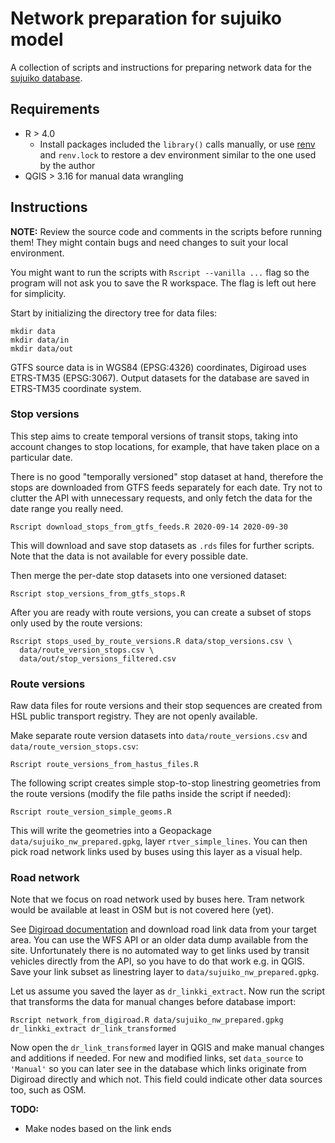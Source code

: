 # Network preparation for sujuiko model

A collection of scripts and instructions for preparing network data for the [sujuiko database](https://github.com/datarttu/sujuikoDB).

## Requirements

- R > 4.0
  - Install packages included the `library()` calls manually, or use [renv](https://rstudio.github.io/renv/articles/renv.html) and `renv.lock` to restore a dev environment similar to the one used by the author
- QGIS > 3.16 for manual data wrangling

## Instructions

**NOTE:** Review the source code and comments in the scripts before running them!
They might contain bugs and need changes to suit your local environment.

You might want to run the scripts with `Rscript --vanilla ...` flag so the program will not ask you to save the R workspace.
The flag is left out here for simplicity.

Start by initializing the directory tree for data files:

```
mkdir data
mkdir data/in
mkdir data/out
```

GTFS source data is in WGS84 (EPSG:4326) coordinates, Digiroad uses ETRS-TM35 (EPSG:3067).
Output datasets for the database are saved in ETRS-TM35 coordinate system.

### Stop versions

This step aims to create temporal versions of transit stops, taking into account changes to stop locations, for example, that have taken place on a particular date.

There is no good "temporally versioned" stop dataset at hand, therefore the stops are downloaded from GTFS feeds separately for each date.
Try not to clutter the API with unnecessary requests, and only fetch the data for the date range you really need.

```
Rscript download_stops_from_gtfs_feeds.R 2020-09-14 2020-09-30
```

This will download and save stop datasets as `.rds` files for further scripts.
Note that the data is not available for every possible date.

Then merge the per-date stop datasets into one versioned dataset:

```
Rscript stop_versions_from_gtfs_stops.R
```

After you are ready with route versions, you can create a subset of stops only used by the route versions:

```
Rscript stops_used_by_route_versions.R data/stop_versions.csv \
  data/route_version_stops.csv \
  data/out/stop_versions_filtered.csv
```

### Route versions

Raw data files for route versions and their stop sequences are created from HSL public transport registry.
They are not openly available.

Make separate route version datasets into `data/route_versions.csv` and `data/route_version_stops.csv`:

```
Rscript route_versions_from_hastus_files.R
```

The following script creates simple stop-to-stop linestring geometries from the route versions (modify the file paths inside the script if needed):

```
Rscript route_version_simple_geoms.R
```

This will write the geometries into a Geopackage `data/sujuiko_nw_prepared.gpkg`, layer `rtver_simple_lines`.
You can then pick road network links used by buses using this layer as a visual help.

### Road network

Note that we focus on road network used by buses here.
Tram network would be available at least in OSM but is not covered here (yet).

See [Digiroad documentation](https://vayla.fi/vaylista/aineistot/digiroad/aineisto/rajapinnat) and download road link data from your target area.
You can use the WFS API or an older data dump available from the site.
Unfortunately there is no automated way to get links used by transit vehicles directly from the API, so you have to do that work e.g. in QGIS.
Save your link subset as linestring layer to `data/sujuiko_nw_prepared.gpkg`.

Let us assume you saved the layer as `dr_linkki_extract`.
Now run the script that transforms the data for manual changes before database import:

```
Rscript network_from_digiroad.R data/sujuiko_nw_prepared.gpkg dr_linkki_extract dr_link_transformed
```

Now open the `dr_link_transformed` layer in QGIS and make manual changes and additions if needed.
For new and modified links, set `data_source` to `'Manual'` so you can later see in the database which links originate from Digiroad directly and which not.
This field could indicate other data sources too, such as OSM.

**TODO:**

- Make nodes based on the link ends
